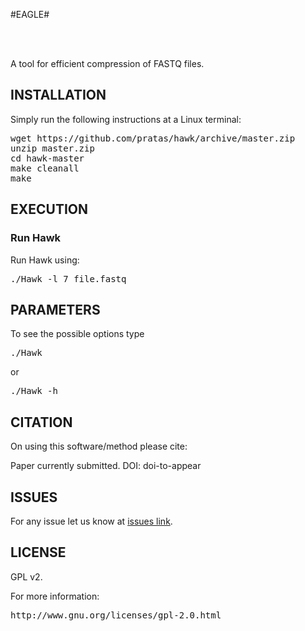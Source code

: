 #EAGLE#

<br>
<!--<p align="center"><img src="/logo.png" 
alt="EAGLE" width="350" height="100" border="0" /></p>-->
<br>

A tool for efficient compression of FASTQ files.

## INSTALLATION ##

Simply run the following instructions at a Linux terminal:

<pre>
wget https://github.com/pratas/hawk/archive/master.zip
unzip master.zip
cd hawk-master
make cleanall 
make
</pre>

## EXECUTION

### Run Hawk

Run Hawk using:

<pre>
./Hawk -l 7 file.fastq
</pre>

## PARAMETERS

To see the possible options type
<pre>
./Hawk
</pre>
or
<pre>
./Hawk -h
</pre>
<!--
These will print the following options:
<pre>
<p>
Usage: Eagle &#60OPTIONS&#62 ... -r [FILE]  [FILE]:&#60...&#62

  -v                       verbose mode             
  -c  &#60ctx&#62                context size model       
  -i                       use inversions           
  -ea &#60pts&#62                enlarge absent           
  -en &#60pts&#62                enlarge N's              
  -s  &#60sub&#62                sub-sample               
  -o  &#60oFile&#62              output map file          
                                                    
  -r  [rFile]              reference file (database)
                                                    
  [tFile1]:&#60tFile2&#62:&#60...&#62  target file(s)</p>         
</pre>
-->

## CITATION ##

On using this software/method please cite:

Paper currently submitted.
DOI: doi-to-appear

## ISSUES ##

For any issue let us know at [issues link](https://github.com/pratas/hawk/issues).

## LICENSE ##

GPL v2.

For more information:
<pre>http://www.gnu.org/licenses/gpl-2.0.html</pre>


